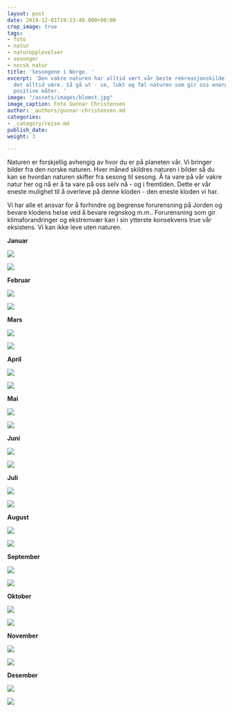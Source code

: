 ```yaml
---
layout: post
date: 2019-12-01T19:23:48.000+00:00
crop_image: true
tags:
- foto
- natur
- naturopplevelser
- sesonger
- norsk natur
title: 'Sesongene i Norge. '
excerpt: 'Den vakre naturen har alltid vært vår beste rekreasjonskilde og slik vil
  det alltid være. Så gå ut - se, lukt og føl naturen som gir oss energi på alle tenkelige
  positive måter. '
image: "/assets/images/blomst.jpg"
image_caption: Foto Gunnar Christensen
author: _authors/gunnar-christensen.md
categories:
- _category/reise.md
publish_date: 
weight: 3

---
```

Naturen er forskjellig avhengig av hvor du er på planeten vår. Vi bringer bilder fra den norske naturen. Hver måned skildres naturen i bilder så du kan se hvordan naturen skifter fra sesong til sesong. Å ta vare på vår vakre natur her og nå er å ta vare på oss selv nå - og i fremtiden. Dette er vår eneste mulighet til å overleve på denne kloden - den eneste kloden vi har.

Vi har alle et ansvar for å forhindre og begrense forurensning på Jorden og bevare klodens helse ved å bevare regnskog m.m.. Forurensning som gir klimaforandringer og ekstremvær kan i sin ytterste konsekvens true vår eksistens. Vi kan ikke leve uten naturen.

**Januar**

![](/assets/images/nov.15.JPG)

![](/assets/images/jan.2.jpg)

**Februar**

![](/assets/images/feb.5.jpg)

![](/assets/images/feb.4.jpg)

**Mars**

![](/assets/images/mars.12.jpg)

![](/assets/images/IMG_ma.8.jpg)

**April**

![](/assets/images/songebekken.jpg)

![](/assets/images/april.04.jpg)

**Mai**

![](/assets/images/may4.jpg)

![](/assets/images/may6.jpg)

**Juni**

![](/assets/images/jun.02.jpg)

![](/assets/images/tjerngc.jpg)

**Juli**

![](/assets/images/b08.2.jpg)

![](/assets/images/juli.03.JPG)

**August**

![](/assets/images/fo.la.gc.jpg)

![](/assets/images/aug91.jpg)

**September**

![](/assets/images/larvik.jpg)

![](/assets/images/bar.jpg)

**Oktober**

![](/assets/images/okt6.jpg)

![](/assets/images/oct091.jpg)

**November**

![](/assets/images/now.5.jpg)

![](/assets/images/nov.18.JPG)

**Desember**

![](/assets/images/des.9.JPG)

![](/assets/images/des.1.JPG)
